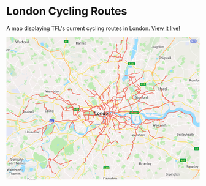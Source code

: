 # London Cycling Routes

A map displaying TFL's current cycling routes in London. [View it
live!](https://london-cycle-routes.netlify.app)

![street map of london showing cycling routes](./map.png)
